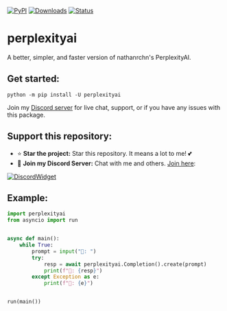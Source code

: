 [![PyPI](https://img.shields.io/pypi/v/perplexityai)](https://pypi.org/project/perplexityai)
[![Downloads](https://static.pepy.tech/badge/perplexityai)](https://pypi.org/project/perplexityai)
[![Status](https://img.shields.io/pypi/status/perplexityai)](https://pypi.org/project/perplexityai)

# perplexityai

A better, simpler, and faster version of nathanrchn's PerplexityAI.

## Get started:

```
python -m pip install -U perplexityai
```

Join my [Discord server](https://discord.com/invite/UxJZMUqbsb) for live chat, support, or if you have any issues with this package.

## Support this repository:
- ⭐ **Star the project:** Star this repository. It means a lot to me! 💕
- 🎉 **Join my Discord Server:** Chat with me and others. [Join here](https://discord.com/invite/UxJZMUqbsb):

[![DiscordWidget](https://discordapp.com/api/guilds/1137347499414278204/widget.png?style=banner2)](https://discord.gg/XH6pUGkwRr)

## Example:

```python
import perplexityai
from asyncio import run


async def main():
    while True:
        prompt = input("👦: ")
        try:
            resp = await perplexityai.Completion().create(prompt)
            print(f"🤖: {resp}")
        except Exception as e:
            print(f"🤖: {e}")


run(main())
```
